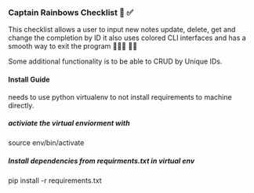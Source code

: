### Captain Rainbows Checklist 🌈 ✅
This checklist allows a user to input new notes 
update, delete, get and change the completion by ID 
it also uses colored CLI interfaces and has a smooth way to exit
the program 👨🏻‍💻 🕺🏻

Some additional functionality is to be able to CRUD by Unique IDs.

#### Install Guide
needs to use python virtualenv to not install requirements to machine directly.

##### activiate the virtual enviorment with
source env/bin/activate

##### Install dependencies from requirments.txt in virtual env
pip install -r requirements.txt

